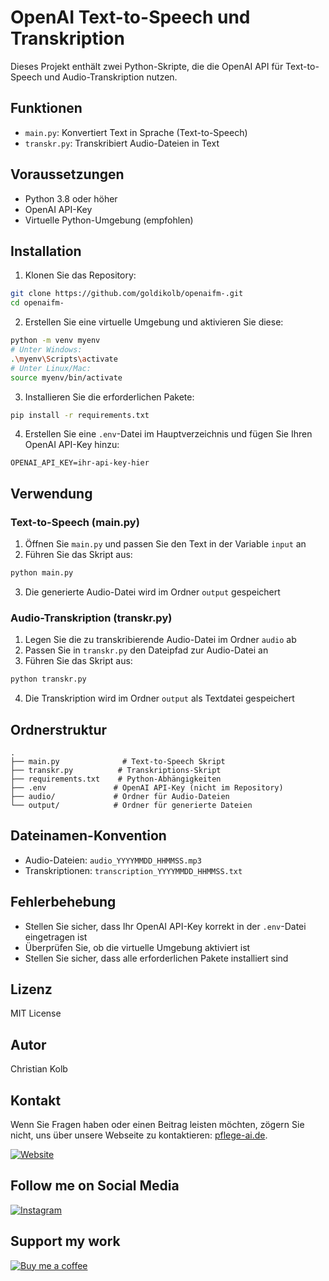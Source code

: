 # OpenAI Text-to-Speech und Transkription

Dieses Projekt enthält zwei Python-Skripte, die die OpenAI API für Text-to-Speech und Audio-Transkription nutzen.

## Funktionen

- `main.py`: Konvertiert Text in Sprache (Text-to-Speech)
- `transkr.py`: Transkribiert Audio-Dateien in Text

## Voraussetzungen

- Python 3.8 oder höher
- OpenAI API-Key
- Virtuelle Python-Umgebung (empfohlen)

## Installation

1. Klonen Sie das Repository:
```bash
git clone https://github.com/goldikolb/openaifm-.git
cd openaifm-
```

2. Erstellen Sie eine virtuelle Umgebung und aktivieren Sie diese:
```bash
python -m venv myenv
# Unter Windows:
.\myenv\Scripts\activate
# Unter Linux/Mac:
source myenv/bin/activate
```

3. Installieren Sie die erforderlichen Pakete:
```bash
pip install -r requirements.txt
```

4. Erstellen Sie eine `.env`-Datei im Hauptverzeichnis und fügen Sie Ihren OpenAI API-Key hinzu:
```
OPENAI_API_KEY=ihr-api-key-hier
```

## Verwendung

### Text-to-Speech (main.py)

1. Öffnen Sie `main.py` und passen Sie den Text in der Variable `input` an
2. Führen Sie das Skript aus:
```bash
python main.py
```
3. Die generierte Audio-Datei wird im Ordner `output` gespeichert

### Audio-Transkription (transkr.py)

1. Legen Sie die zu transkribierende Audio-Datei im Ordner `audio` ab
2. Passen Sie in `transkr.py` den Dateipfad zur Audio-Datei an
3. Führen Sie das Skript aus:
```bash
python transkr.py
```
4. Die Transkription wird im Ordner `output` als Textdatei gespeichert

## Ordnerstruktur

```
.
├── main.py              # Text-to-Speech Skript
├── transkr.py          # Transkriptions-Skript
├── requirements.txt    # Python-Abhängigkeiten
├── .env               # OpenAI API-Key (nicht im Repository)
├── audio/             # Ordner für Audio-Dateien
└── output/            # Ordner für generierte Dateien
```

## Dateinamen-Konvention

- Audio-Dateien: `audio_YYYYMMDD_HHMMSS.mp3`
- Transkriptionen: `transcription_YYYYMMDD_HHMMSS.txt`

## Fehlerbehebung

- Stellen Sie sicher, dass Ihr OpenAI API-Key korrekt in der `.env`-Datei eingetragen ist
- Überprüfen Sie, ob die virtuelle Umgebung aktiviert ist
- Stellen Sie sicher, dass alle erforderlichen Pakete installiert sind

## Lizenz

MIT License

## Autor

Christian Kolb

## Kontakt

Wenn Sie Fragen haben oder einen Beitrag leisten möchten, zögern Sie nicht, uns über unsere Webseite zu kontaktieren: [pflege-ai.de](https://pflege-ai.de/).

[![Website](https://img.shields.io/badge/Pflege--AI-Webseite-%230f0122?style=flat&logo=Web&logoColor=ff8154)](https://pflege-ai.de/)

## Follow me on Social Media

[![Instagram](https://img.shields.io/badge/Instagram-Follow%20@pflege__ki-blue?style=flat&logo=instagram&logoColor=white)](https://www.instagram.com/pflege_ki/)

## Support my work

[![Buy me a coffee](https://img.shields.io/badge/Buy%20Me%20a%20Coffee-Support%20Pflege_KI-FFDD00)](https://buymeacoffee.com/pflege_ki)